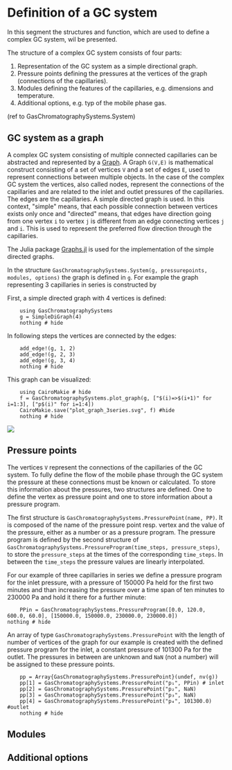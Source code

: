 # Definition of a GC system

In this segment the structures and function, which are used to define a complex GC system, wil be presented.

The structure of a complex GC system consists of four parts:

1. Representation of the GC system as a simple directional graph.
2. Pressure points defining the pressures at the vertices of the graph (connections of the capillaries).
3. Modules defining the features of the capillaries, e.g. dimensions and temperature.
4. Additional options, e.g. typ of the mobile phase gas.

(ref to GasChromatographySystems.System)

## GC system as a graph

A complex GC system consisting of multiple connected capillaries can be abstracted and represented by a [Graph](https://en.wikipedia.org/wiki/Graph_(discrete_mathematics)). A Graph ``G(V,E)`` is mathematical construct consisting of a set of vertices ``V`` and a set of edges ``E``, used to represent connections between multiple objects. In the case of the complex GC system the vertices, also called nodes, represent the connections of the capillaries and are related to the inlet and outlet pressures of the capillaries. The edges are the capillaries. A simple directed graph is used. In this context, "simple" means, that each possible connection between vertices exists only once and "directed" means, that edges have direction going from one vertex ``i`` to vertex ``j`` is different from an edge connecting vertices ``j`` and ``i``. This is used to represent the preferred flow direction through the capillaries.

The Julia package [Graphs.jl](https://github.com/JuliaGraphs/Graphs.jl) is used for the implementation of the simple directed graphs.

In the structure `GasChromatographySystems.System(g, pressurepoints, modules, options)` the graph is defined in `g`. For example the graph representing 3 capillaries in series is constructed by

First, a simple directed graph with 4 vertices is defined:

```@example ex_3series
    using GasChromatographySystems
    g = SimpleDiGraph(4)
    nothing # hide
```

In following steps the vertices are connected by the edges:

```@example ex_3series
    add_edge!(g, 1, 2)
    add_edge!(g, 2, 3)
    add_edge!(g, 3, 4)
    nothing # hide
```

This graph can be visualized:

```@example ex_3series
    using CairoMakie # hide
    f = GasChromatographySystems.plot_graph(g, ["$(i)=>$(i+1)" for i=1:3], ["p$(i)" for i=1:4])
    CairoMakie.save("plot_graph_3series.svg", f) #hide
    nothing # hide
```

![](plot_graph_3series.svg)

## Pressure points

The vertices ``V`` represent the connections of the capillaries of the GC system. To fully define the flow of the mobile phase through the GC system the pressure at these connections must be known or calculated. To store this information about the pressures, two structures are defined. One to define the vertex as pressure point and one to store information about a pressure program.

The first structure is `GasChromatographySystems.PressurePoint(name, PP)`. It is composed of the name of the pressure point resp. vertex and the value of the pressure, either as a number or as a pressure program. The pressure program is defined by the second structure of `GasChromatographySystems.PressureProgram(time_steps, pressure_steps)`, to store the `pressure_steps` at the times of the corresponding `time_steps`. In between the `time_steps` the pressure values are linearly interpolated.

For our example of three capillaries in series we define a pressure program for the inlet pressure, with a pressure of 150000 Pa held for the first two minutes and than increasing the pressure over a time span of ten minutes to 230000 Pa and hold it there for a further minute:

```@example ex_3series
    PPin = GasChromatographySystems.PressureProgram([0.0, 120.0, 600.0, 60.0], [150000.0, 150000.0, 230000.0, 230000.0])
nothing # hide
```

An array of type `GasChromatographySystems.PressurePoint` with the length of number of vertices of the graph for our example is created with the defined pressure program for the inlet, a constant pressure of 101300 Pa for the outlet. The pressures in between are unknown and `NaN` (not a number) will be assigned to these pressure points.

```@example ex_3series
    pp = Array{GasChromatographySystems.PressurePoint}(undef, nv(g))
	pp[1] = GasChromatographySystems.PressurePoint("p₁", PPin) # inlet 
	pp[2] = GasChromatographySystems.PressurePoint("p₂", NaN)
	pp[3] = GasChromatographySystems.PressurePoint("p₃", NaN) 
	pp[4] = GasChromatographySystems.PressurePoint("p₄", 101300.0) #outlet 
    nothing # hide
```

## Modules

## Additional options

